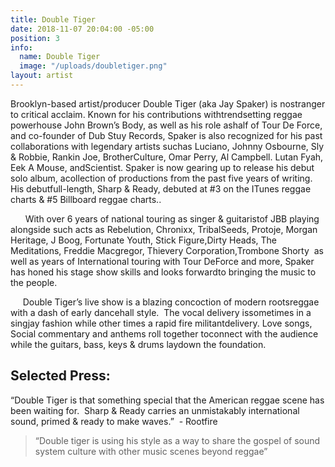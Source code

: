 ```yaml
---
title: Double Tiger
date: 2018-11-07 20:04:00 -05:00
position: 3
info:
  name: Double Tiger
  image: "/uploads/doubletiger.png"
layout: artist
---
```


Brooklyn-based​ ​artist/producer​ ​​Double​ ​Tiger​​ ​(aka​ ​Jay​ ​Spaker)​ ​is​ ​no​ ​stranger​ ​to​ ​critical acclaim.​ ​Known​ ​for​ ​his​ ​contributions​ ​with​ ​trendsetting​ ​reggae​ ​powerhouse​​ ​John​ ​Brown’s​ ​Body, as​ ​well​ ​as​ ​his​ ​role​ ​as​ ​half​ ​of​ ​​Tour​ ​De​ ​Force,​ ​​and​ ​co-founder​ ​of​ ​Dub​ ​Stuy​ ​Records,​ ​Spaker​ ​is also​ ​recognized​ ​for​ ​his​ ​past​ ​collaborations​ ​with​ ​legendary​ ​artists​ ​such​ ​as​ ​​Luciano,​ ​Johnny Osbourne,​ ​Sly​ ​&​ ​Robbie,​ ​Rankin​ ​Joe,​ ​Brother​ ​Culture,​ ​Omar​ ​Perry,​ ​Al​ ​Campbell.​ ​Lutan Fyah,​ ​Eek​ ​A​ ​Mouse,​ ​​and​ ​​Scientist​.​ ​Spaker​ ​is​ ​now​ ​gearing​ ​up​ ​to​ ​release​ ​his​ ​debut​ ​solo​ ​album, a​ ​collection​ ​of​ ​productions​ ​from​ ​the​ ​past​ ​five​ ​years​ ​of​ ​writing.​ ​His​ ​debut​ ​full-length,​ ​​Sharp & Ready,​ ​debuted​ ​at​ ​#3​ ​on​ ​the​ ​ITunes​ ​reggae​ ​charts​ ​&​ ​#5​ ​Billboard​ ​reggae​ ​charts..

​ ​ ​​ ​​ ​​ ​​ ​With​ ​over​ ​6​ ​years​ ​of​ ​national​ ​touring​ ​as​ ​singer​ ​&​ ​guitarist​ ​of​ ​JBB​ ​playing​ ​alongside​ ​such​ ​acts as​ ​​Rebelution,​ ​Chronixx,​ ​Tribal​ ​Seeds,​ ​Protoje,​ ​Morgan​ ​Heritage,​ ​J​ ​Boog,​ ​Fortunate Youth,​ ​Stick​ ​Figure,​ ​Dirty​ ​Heads,​ ​The​ ​Meditations,​ ​Freddie​ ​Macgregor,​ ​Thievery Corporation,​ ​Trombone​ ​Shorty​ ​​​ ​as​ ​well​ ​as​ ​years​ ​of​ ​International​ ​touring​ ​with​ ​Tour​ ​De​ ​Force and​ ​more,​ ​Spaker​ ​has​ ​honed​ ​his​ ​stage​ ​show​ ​skills​ ​and​ ​looks​ ​forward​ ​to​ ​bringing​ ​the​ ​music​ ​to the​ ​people.

​ ​​ ​​ ​​ ​​ ​Double​ ​Tiger’s​ ​live​ ​show​ ​is​ ​a​ ​blazing​ ​concoction​ ​of​ ​modern​ ​roots​ ​reggae​ ​with​ ​a​ ​dash​ ​of​ ​early dancehall​ ​style.​ ​​ ​The​ ​vocal​ ​delivery​ ​is​ ​sometimes​ ​in​ ​a​ ​singjay​ ​fashion​ ​while​ ​other​ ​times​ ​a​ ​rapid fire​ ​militant​ ​delivery.​ ​Love​ ​songs,​ ​Social​ ​commentary​ ​and​ ​anthems​ ​roll​ ​together​ ​to​ ​connect​ ​with the​ ​audience​ ​while​ ​the​ ​guitars,​ ​bass,​ ​keys​ ​&​ ​drums​ ​lay​ ​down​ ​the​ ​foundation.

## Selected​ ​Press:

“Double Tiger is that something special that the American reggae scene has been waiting for.
​ Sharp & Ready carries an unmistakably international sound, primed & ready to make waves.”
​
-​ ​Rootfire

> “Double tiger is using his style as a way to share the gospel of sound system culture with other music scenes beyond reggae”
​